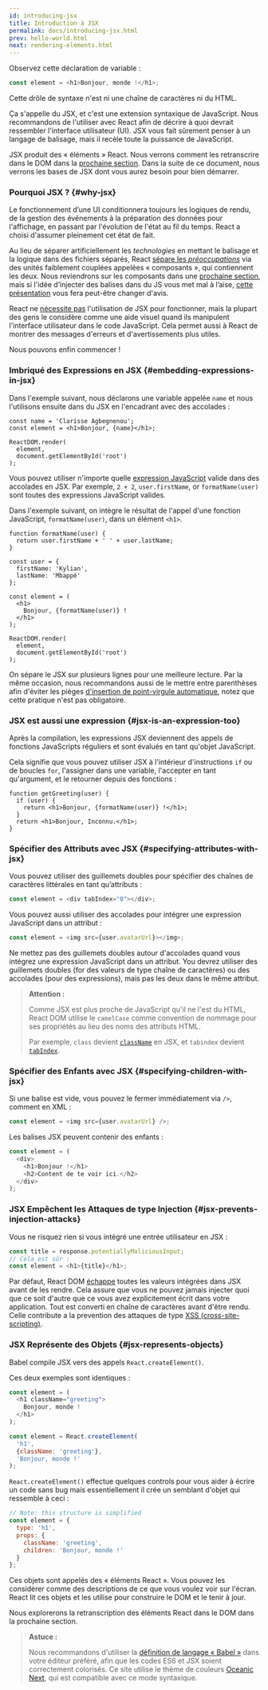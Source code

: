 ```yaml
---
id: introducing-jsx
title: Introduction à JSX
permalink: docs/introducing-jsx.html
prev: hello-world.html
next: rendering-elements.html
---
```


Observez cette déclaration de variable :

```js
const element = <h1>Bonjour, monde !</h1>;
```

Cette drôle de syntaxe n'est ni une chaîne de caractères ni du HTML. 
 
Ça s'appelle du JSX, et c'est une extension syntaxique de JavaScript. Nous recommandons de l'utiliser avec React afin de décrire à quoi devrait ressembler l'interface utilisateur (UI). JSX vous fait sûrement penser à un langage de balisage, mais il recèle toute la puissance de JavaScript.

JSX produit des « éléments » React. Nous verrons comment les retranscrire dans le DOM dans la [prochaine section](/docs/rendering-elements.html). Dans la suite de ce document, nous verrons les bases de JSX dont vous aurez besoin pour bien démarrer.

### Pourquoi JSX ? {#why-jsx}

Le fonctionnement d’une UI conditionnera toujours les logiques de rendu, de la gestion des événements à la préparation des données pour l'affichage, en passant par l'évolution de l'état au fil du temps. React a choisi d'assumer pleinement cet état de fait.

Au lieu de séparer artificiellement les *technologies* en mettant le balisage et la logique dans des fichiers séparés, React [sépare les *préoccupations*](https://fr.wikipedia.org/wiki/S%C3%A9paration_des_pr%C3%A9occupations) via des unités faiblement couplées appelées « composants », qui contiennent les deux. Nous reviendrons sur les composants dans une [prochaine section](/docs/components-and-props.html), mais si l'idée d’injecter des balises dans du JS vous met mal à l’aise, [cette présentation](https://www.youtube.com/watch?v=x7cQ3mrcKaY) vous fera peut-être changer d'avis.

React ne [nécessite pas](/docs/react-without-jsx.html) l'utilisation de JSX pour fonctionner, mais la plupart des gens le considère comme une aide visuel quand ils manipulent l'interface utilisateur dans le code JavaScript. Cela permet aussi à React de montrer des messages d'erreurs et d'avertissements plus utiles.

Nous pouvons enfin commencer !

### Imbriqué des Expressions en JSX {#embedding-expressions-in-jsx}

Dans l'exemple suivant, nous déclarons une variable appelée `name` et nous l'utilisons ensuite dans du JSX en l'encadrant avec des accolades :

```js{1,2}
const name = 'Clarisse Agbegnenou';
const element = <h1>Bonjour, {name}</h1>;

ReactDOM.render(
  element,
  document.getElementById('root')
);
```

Vous pouvez utiliser n'importe quelle [expression JavaScript](https://developer.mozilla.org/fr/docs/Web/JavaScript/Guide/Expressions_et_Op%C3%A9rateurs#Expressions) valide dans des accolades en JSX. Par exemple, `2 + 2`, `user.firstName`, or `formatName(user)` sont toutes des expressions JavaScript valides.

Dans l'exemple suivant, on intègre le résultat de l'appel d'une fonction JavaScript, `formatName(user)`, dans un élément `<h1>`.

```js{12}
function formatName(user) {
  return user.firstName + ' ' + user.lastName;
}

const user = {
  firstName: 'Kylian',
  lastName: 'Mbappé'
};

const element = (
  <h1>
    Bonjour, {formatName(user)} !
  </h1>
);

ReactDOM.render(
  element,
  document.getElementById('root')
);
```

[](codepen://introducing-jsx)

On sépare le JSX sur plusieurs lignes pour une meilleure lecture. Par la même occasion, nous recommandons aussi de le mettre entre parenthèses afin d'éviter les pièges [d'insertion de point-virgule automatique](http://stackoverflow.com/q/2846283), notez que cette pratique n'est pas obligatoire.

### JSX est aussi une expression {#jsx-is-an-expression-too}

Après la compilation, les expressions JSX deviennent des appels de fonctions JavaScripts réguliers et sont évalués en tant qu'objet JavaScript.

Cela signifie que vous pouvez utiliser JSX à l'intérieur d'instructions `if` ou de boucles `for`, l'assigner dans une variable, l'accepter en tant qu'argument, et le retourner depuis des fonctions :

```js{3,5}
function getGreeting(user) {
  if (user) {
    return <h1>Bonjour, {formatName(user)} !</h1>;
  }
  return <h1>Bonjour, Inconnu.</h1>;
}
```

### Spécifier des Attributs avec JSX {#specifying-attributes-with-jsx}

Vous pouvez utiliser des guillemets doubles pour spécifier des chaînes de caractères littérales en tant qu’attributs :

```js
const element = <div tabIndex="0"></div>;
```

Vous pouvez aussi utiliser des accolades pour intégrer une expression JavaScript dans un attribut :

```js
const element = <img src={user.avatarUrl}></img>;
```

Ne mettez pas des guillemets doubles autour d'accolades quand vous intégrez une expression JavaScript dans un attribut. You devrez utiliser des guillemets doubles (for des valeurs de type chaîne de caractères) ou des accolades (pour des expressions), mais pas les deux dans le même attribut.

>**Attention :**
>
>Comme JSX est plus proche de JavaScript qu'il ne l'est du HTML, React DOM utilise le `camelCase` comme convention de nommage pour ses propriétés au lieu des noms des attributs HTML.
>
>Par exemple, `class` devient [`className`](https://developer.mozilla.org/fr/docs/Web/API/Element/className) en JSX, et `tabindex` devient [`tabIndex`](https://developer.mozilla.org/fr/docs/Web/API/HTMLElement/tabIndex).

### Spécifier des Enfants avec JSX {#specifying-children-with-jsx}

Si une balise est vide, vous pouvez le fermer immédiatement via `/>`, comment en XML :

```js
const element = <img src={user.avatarUrl} />;
```

Les balises JSX peuvent contenir des enfants :

```js
const element = (
  <div>
    <h1>Bonjour !</h1>
    <h2>Content de te voir ici.</h2>
  </div>
);
```

### JSX Empêchent les Attaques de type Injection {#jsx-prevents-injection-attacks}

Vous ne risquez rien si vous intégré une entrée utilisateur en JSX :

```js
const title = response.potentiallyMaliciousInput;
// Cela est sûr :
const element = <h1>{title}</h1>;
```


Par défaut, React DOM [échappe](http://stackoverflow.com/questions/7381974/which-characters-need-to-be-escaped-on-html) toutes les valeurs intégrées dans JSX avant de les rendre. Cela assure que vous ne pouvez jamais injecter quoi que ce soit d'autre que ce vous avez explicitement écrit dans votre application. Tout est converti en chaîne de caractères avant d'être rendu. Celle contribute a la prevention des attaques de type [XSS (cross-site-scripting)](https://fr.wikipedia.org/wiki/Cross-site_scripting).

### JSX Représente des Objets {#jsx-represents-objects}

Babel compile JSX vers des appels `React.createElement()`.

Ces deux exemples sont identiques :

```js
const element = (
  <h1 className="greeting">
    Bonjour, monde !
  </h1>
);
```

```js
const element = React.createElement(
  'h1',
  {className: 'greeting'},
  'Bonjour, monde !'
);
```

`React.createElement()` effectue quelques controls pour vous aider à écrire un code sans bug mais essentiellement il crée un semblant d'objet qui ressemble à ceci :

```js
// Note: this structure is simplified
const element = {
  type: 'h1',
  props: {
    className: 'greeting',
    children: 'Bonjour, monde !'
  }
};
```

Ces objets sont appelés des « éléments React ». Vous pouvez les considérer comme des descriptions de ce que vous voulez voir sur l'écran. React lit ces objets et les utilise pour construire le DOM et le tenir à jour.

Nous explorerons la retranscription des éléments React dans le DOM dans la prochaine section.

>**Astuce :**
>
>Nous recommandons d'utiliser la [définition de langage « Babel »](http://babeljs.io/docs/editors) dans votre éditeur préféré, afin que les codes ES6 et JSX soient correctement colorisés. Ce site utilise le thème de couleurs [Oceanic Next](https://labs.voronianski.com/oceanic-next-color-scheme/), qui est compatible avec ce mode syntaxique.
